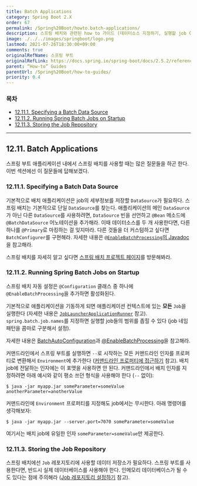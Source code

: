 ```yaml
---
title: Batch Applications
category: Spring Boot 2.X
order: 67
permalink: /Spring%20Boot/howto.batch-applications/
description: 스프링 배치와 관련된 how to 가이드 (데이터소스 지정하기, 실행할 job 이름/파라미터 설정하기 등)
image: ./../../images/springboot/logo.png
lastmod: 2021-07-26T18:30:00+09:00
comments: true
originalRefName: 스프링 부트
originalRefLink: https://docs.spring.io/spring-boot/docs/2.5.2/reference/htmlsingle/#howto.batch
parent: “How-to” Guides
parentUrl: /Spring%20Boot/how-to-guides/
priority: 0.4
---
```


### 목차

- [12.11.1. Specifying a Batch Data Source](#12111-specifying-a-batch-data-source)
- [12.11.2. Running Spring Batch Jobs on Startup](#12112-running-spring-batch-jobs-on-startup)
- [12.11.3. Storing the Job Repository](#12113-storing-the-job-repository)

---

## 12.11. Batch Applications

스프링 부트 애플리케이션 내에서 스프링 배치를 사용할 때는 많은 질문들을 하곤 한다. 이번 섹션에선 이 질문들에 답해보겠다.

### 12.11.1. Specifying a Batch Data Source

기본적으로 배치 애플리케이션은 job의 세부정보를 저장할 `DataSource`가 필요하다. 스프링 배치는 기본적으로 단일 `DataSource`를 찾는다. 애플리케이션의 메인 `DataSource`가 아닌 다른 `DataSource`를 사용하려면, `DataSource` 빈을 선언하고 `@Bean` 메소드에 `@BatchDataSource` 어노테이션을 추가해라. 이때 데이터소스를 두 개 사용한다면, 다른 하나를 `@Primary`로 마킹하는 걸 잊지마라. 다른 것들을 더 커스텀하고 싶다면 `BatchConfigurer`를 구현해라. 자세한 내용은 [`@EnableBatchProcessing`의 Javadoc](https://docs.spring.io/spring-batch/docs/4.3.3/api/org/springframework/batch/core/configuration/annotation/EnableBatchProcessing.html)을 참고해라.

스프링 배치를 자세히 알고 싶다면 [스프링 배치 프로젝트 페이지](https://spring.io/projects/spring-batch)를 방문해봐라.

### 12.11.2. Running Spring Batch Jobs on Startup

스프링 배치 자동 설정은 `@Configuration` 클래스 중 하나에 `@EnableBatchProcessing`을 추가하면 활성화된다.

기본적으로 애플리케이션을 기동하게 되면 애플리케이션 컨텍스트에 있는 **모든** `Job`을 실행한다 (자세한 내용은 [`JobLauncherApplicationRunner`](https://github.com/spring-projects/spring-boot/tree/v2.5.2/spring-boot-project/spring-boot-autoconfigure/src/main/java/org/springframework/boot/autoconfigure/batch/JobLauncherApplicationRunner.java) 참고). `spring.batch.job.names`를 지정하면 실행할 job들의 범위를 좁힐 수 있다 (job 네임 패턴을 콤마로 구분해서 설정).

자세한 내용은 [BatchAutoConfiguration](https://github.com/spring-projects/spring-boot/tree/v2.5.2/spring-boot-project/spring-boot-autoconfigure/src/main/java/org/springframework/boot/autoconfigure/batch/BatchAutoConfiguration.java)과 [@EnableBatchProcessing](https://docs.spring.io/spring-batch/docs/4.3.3/api/org/springframework/batch/core/configuration/annotation/EnableBatchProcessing.html)을 참고해라.

커맨드라인에서 스프링 부트를 실행하면 `--`로 시작하는 모든 커맨드라인 인자를 프로퍼티로 변환해서 `Environment`에 추가한다 ([커맨드라인 프로퍼티에 접근하기](../externalized-configuration#721-accessing-command-line-properties) 참고). 배치 job에 전달하는 인자에는 이 포맷을 사용하면 안 된다. 커맨드라인에서 배치 인자를 지정하려면 아래 예시와 같이 평소 쓰던 형식을 사용해야 한다 (`--` 없이):

```shell
$ java -jar myapp.jar someParameter=someValue anotherParameter=anotherValue
```

커맨드라인에 `Environment` 프로퍼티를 지정해도 job에서는 무시한다. 아래 명령어를 생각해보자:

```shell
$ java -jar myapp.jar --server.port=7070 someParameter=someValue
```

여기서는 배치 job에 유일한 인자 `someParameter=someValue`만 제공한다.

### 12.11.3. Storing the Job Repository

스프링 배치에선 `Job` 레포지토리에 사용할 데이터 저장소가 필요하다. 스프링 부트를 사용한다면, 반드시 실제 데이터베이스를 사용해야 한다. 인메모리 데이터베이스가 될 수도 있다는 점에 주의해라 ([Job 레포지토리 설정하기](../../Spring%20Batch/configuringandrunningajob/#43-configuring-a-jobrepository) 참고).
